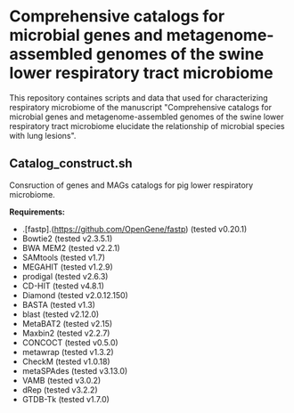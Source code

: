 # Comprehensive catalogs for microbial genes and metagenome-assembled genomes of the swine lower respiratory tract microbiome 
This repository containes scripts and data that used for characterizing respiratory microbiome of the manuscript "Comprehensive catalogs for microbial genes and metagenome-assembled genomes of the swine lower respiratory tract microbiome elucidate the relationship of microbial species with lung lesions".

## Catalog_construct.sh
Consruction of genes  and MAGs catalogs for pig lower respiratory microbiome.

<b>Requirements:</b>
* .[fastp].(https://github.com/OpenGene/fastp) (tested v0.20.1)
* Bowtie2 (tested v2.3.5.1)
* BWA MEM2 (tested v2.2.1) 
* SAMtools (tested v1.7)
* MEGAHIT (tested v1.2.9)
* prodigal (tested v2.6.3)
* CD-HIT (tested v4.8.1)
* Diamond (tested v2.0.12.150)
* BASTA (tested v1.3)
* blast (tested v2.12.0)
* MetaBAT2 (tested v2.15)
* Maxbin2 (tested v2.2.7)
* CONCOCT (tested v0.5.0)
* metawrap (tested v1.3.2)
* CheckM (tested v1.0.18)
* metaSPAdes (tested v3.13.0)
* VAMB (tested v3.0.2)
* dRep (tested v3.2.2)
* GTDB-Tk (tested v1.7.0)


